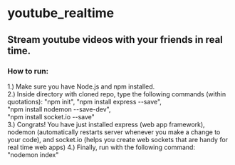 # youtube_realtime	
## Stream youtube videos with your friends in real time.	
### How to run:	
1.) Make sure you have Node.js and npm installed.	
2.) Inside directory with cloned repo, type the following commands (within quotations):	
    "npm init",	
    "npm install express --save",	
    "npm install nodemon --save-dev",	
    "npm install socket.io --save"	
 3.) Congrats! You have just installed express (web app framework), nodemon (automatically restarts server whenever you make a change to your code), and socket.io (helps you create web sockets that are handy for real time web apps)	
 4.) Finally, run with the following command:	
     "nodemon index"
